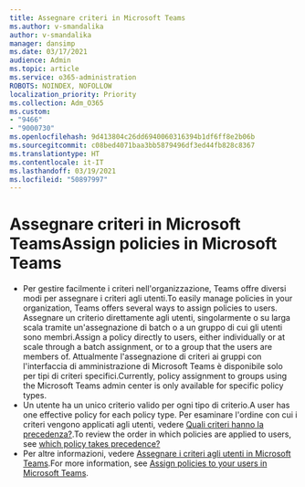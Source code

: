 ```yaml
---
title: Assegnare criteri in Microsoft Teams
ms.author: v-smandalika
author: v-smandalika
manager: dansimp
ms.date: 03/17/2021
audience: Admin
ms.topic: article
ms.service: o365-administration
ROBOTS: NOINDEX, NOFOLLOW
localization_priority: Priority
ms.collection: Adm_O365
ms.custom:
- "9466"
- "9000730"
ms.openlocfilehash: 9d413804c26dd6940060316394b1df6ff8e2b06b
ms.sourcegitcommit: c08bed4071baa3bb5879496df3ed44fb828c8367
ms.translationtype: HT
ms.contentlocale: it-IT
ms.lasthandoff: 03/19/2021
ms.locfileid: "50897997"
---
```

# <a name="assign-policies-in-microsoft-teams"></a><span data-ttu-id="2e8a1-102">Assegnare criteri in Microsoft Teams</span><span class="sxs-lookup"><span data-stu-id="2e8a1-102">Assign policies in Microsoft Teams</span></span>

- <span data-ttu-id="2e8a1-103">Per gestire facilmente i criteri nell'organizzazione, Teams offre diversi modi per assegnare i criteri agli utenti.</span><span class="sxs-lookup"><span data-stu-id="2e8a1-103">To easily manage policies in your organization, Teams offers several ways to assign policies to users.</span></span> <span data-ttu-id="2e8a1-104">Assegnare un criterio direttamente agli utenti, singolarmente o su larga scala tramite un'assegnazione di batch o a un gruppo di cui gli utenti sono membri.</span><span class="sxs-lookup"><span data-stu-id="2e8a1-104">Assign a policy directly to users, either individually or at scale through a batch assignment, or to a group that the users are members of.</span></span>  <span data-ttu-id="2e8a1-105">Attualmente l'assegnazione di criteri ai gruppi con l'interfaccia di amministrazione di Microsoft Teams è disponibile solo per tipi di criteri specifici.</span><span class="sxs-lookup"><span data-stu-id="2e8a1-105">Currently, policy assignment to groups using the Microsoft Teams admin center is only available for specific policy types.</span></span> 
- <span data-ttu-id="2e8a1-106">Un utente ha un unico criterio valido per ogni tipo di criterio.</span><span class="sxs-lookup"><span data-stu-id="2e8a1-106">A user has one effective policy for each policy type.</span></span> <span data-ttu-id="2e8a1-107">Per esaminare l'ordine con cui i criteri vengono applicati agli utenti, vedere [Quali criteri hanno la precedenza?](https://docs.microsoft.com/microsoftteams/assign-policies#which-policy-takes-precedence).</span><span class="sxs-lookup"><span data-stu-id="2e8a1-107">To review the order in which policies are applied to users, see [which policy takes precedence?](https://docs.microsoft.com/microsoftteams/assign-policies#which-policy-takes-precedence)</span></span>
- <span data-ttu-id="2e8a1-108">Per altre informazioni, vedere [Assegnare i criteri agli utenti in Microsoft Teams](https://docs.microsoft.com/microsoftteams/assign-policies).</span><span class="sxs-lookup"><span data-stu-id="2e8a1-108">For more information, see [Assign policies to your users in Microsoft Teams](https://docs.microsoft.com/microsoftteams/assign-policies).</span></span>